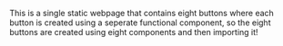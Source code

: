 This is a single static webpage that contains eight buttons where each button is created using a seperate functional component, so the eight buttons are created using eight components and then importing it!
